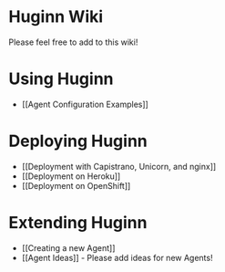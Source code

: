 # Huginn Wiki

Please feel free to add to this wiki!

# Using Huginn

* [[Agent Configuration Examples]]

# Deploying Huginn

* [[Deployment with Capistrano, Unicorn, and nginx]]
* [[Deployment on Heroku]]
* [[Deployment on OpenShift]]

# Extending Huginn

* [[Creating a new Agent]]
* [[Agent Ideas]] - Please add ideas for new Agents!